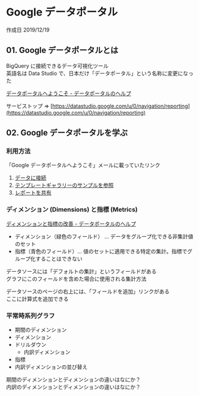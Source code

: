 # Google データポータル

作成日 2019/12/19

## 01. Google データポータルとは

BigQuery に接続できるデータ可視化ツール\
英語名は Data Studio で、日本だけ「データポータル」という名称に変更になった

[データポータルへようこそ \- データポータルのヘルプ](https://support.google.com/datastudio/answer/6283323?hl=ja)

サービストップ => [https://datastudio.google.com/u/0/navigation/reporting](https://datastudio.google.com/u/0/navigation/reporting)

## 02. Google データポータルを学ぶ

### 利用方法

「Google データポータルへようこそ」メールに載っていたリンク

1. [データに接続](https://support.google.com/datastudio/topic/9281288)
2. [テンプレートギャラリーのサンプルを参照](https://datastudiogallery.appspot.com/gallery)
3. [レポートを共有](https://support.google.com/datastudio/answer/7459147)

### ディメンション (Dimensions) と指標 (Metrics)

[ディメンションと指標の改善 \- データポータルのヘルプ](https://support.google.com/datastudio/answer/9518554)

- ディメンション（緑色のフィールド） ... データをグループ化できる非集計値のセット
- 指標（青色のフィールド）... 値のセットに適用できる特定の集計。指標でグループ化することはできない

データソースには「デフォルトの集計」というフィールドがある\
グラフにこのフィールドを含めた場合に使用される集計方法

データソースのページの右上には、「フィールドを追加」リンクがある\
ここに計算式を追加できる

### 平常時系列グラフ

- 期間のディメンション
- ディメンション
- ドリルダウン
  - 内訳ディメンション
- 指標
- 内訳ディメンションの並び替え

期間のディメンションとディメンションの違いはなにか？\
内訳のディメンションとディメンションの違いはなにか？
